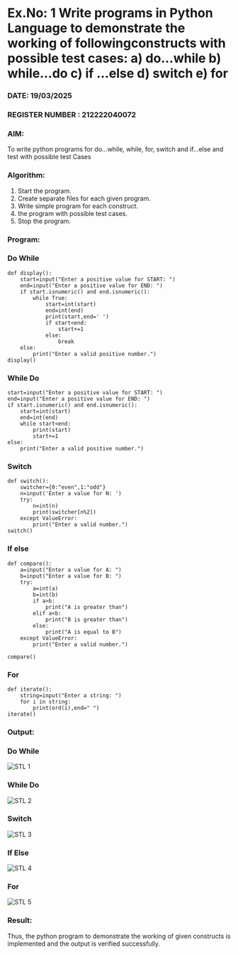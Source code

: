 # Ex.No: 1 Write programs in Python Language to demonstrate the working of followingconstructs with possible test cases: a) do…while b) while…do c) if …else d) switch e) for 

### DATE: 19/03/2025                                                                        
### REGISTER NUMBER : 212222040072

### AIM:  
To write python programs for do…while, while, for, switch and if…else and test with possible test 
Cases 

### Algorithm:
1. Start the program.
2. Create separate files for each given program.
3. Write simple program for each construct.
4.  the program with possible test cases.
5. Stop the program.
### Program:
### Do While
```
def display():
    start=input("Enter a positive value for START: ")
    end=input("Enter a positive value for END: ")
    if start.isnumeric() and end.isnumeric():
        while True:
            start=int(start)
            end=int(end)
            print(start,end=' ')
            if start<end:
                start+=1
            else:
                break
    else:
        print("Enter a valid positive number.")
display()
```
### While Do
```
start=input("Enter a positive value for START: ")
end=input("Enter a positive value for END: ")
if start.isnumeric() and end.isnumeric():
    start=int(start)
    end=int(end)
    while start<end:
        print(start)
        start+=1
else:
    print("Enter a valid positive number.")
```
### Switch
```
def switch():
    switcher={0:"even",1:"odd"}
    n=input('Enter a value for N: ')
    try:
        n=int(n)
        print(switcher[n%2])
    except ValueError:
        print("Enter a valid number.")
switch()
```
### If else
```
def compare():
    a=input("Enter a value for A: ")
    b=input("Enter a value for B: ")
    try:
        a=int(a)
        b=int(b)
        if a>b:
            print("A is greater than")
        elif a<b:
            print("B is greater than")
        else:
            print("A is equal to B")
    except ValueError:
        print("Enter a valid number.")

compare()
```
### For
```
def iterate():
    string=input("Enter a string: ") 
    for i in string:
        print(ord(i),end=" ")
iterate()
```
### Output:
### Do While
![STL 1](https://github.com/user-attachments/assets/82437ebd-6f04-4ae8-bd11-b5ec1176a359)
### While Do
![STL 2](https://github.com/user-attachments/assets/98d49407-0396-42ba-ad3d-4357ada74442)
### Switch
![STL 3](https://github.com/user-attachments/assets/80d8f97e-be8f-46b5-8601-5918e0fb74ca)
### If Else
![STL 4](https://github.com/user-attachments/assets/9a1a0efa-1321-499e-a473-effdbf912dc0)
### For
![STL 5](https://github.com/user-attachments/assets/c7a3f053-76cd-47a7-bd06-1aa6eda3d72c)

### Result:
Thus, the python program to demonstrate the working of given constructs is implemented and the output is verified successfully.


